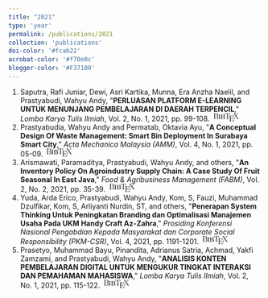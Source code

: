 ```yaml
---
title: "2021"
type: 'year'
permalink: /publications/2021
collection: 'publications'
doi-color: '#fcab22'
acrobat-color: '#f70e0c'
blogger-color: '#F37100'
---
```

1. Saputra, Rafi Juniar, Dewi, Asri Kartika, Munna, Era Anzha Naelil, and Prastyabudi, Wahyu Andy, "**PERLUASAN PLATFORM E-LEARNING UNTUK MENUNJANG PEMBELAJARAN DI DAERAH TERPENCIL**," *Lomba Karya Tulis Ilmiah*, Vol. 2, No. 1, 2021, pp. 99-108. &nbsp;<a href='/publications/bibtex#saputra2021perluasan' target='_blank' class='btn btn--mcwbibtex'><img src='../images/BibTeX_logo-16px-high.png'/></a>
1. Prastyabudia, Wahyu Andy and Permatab, Oktavia Ayu, "**A Conceptual Design Of Waste Management: Smart Bin Deployment In Surabaya Smart City**," *Acta Mechanica Malaysia (AMM)*, Vol. 4, No. 1, 2021, pp. 05-09. &nbsp;<a href='/publications/bibtex#prastyabudia2021conceptual' target='_blank' class='btn btn--mcwbibtex'><img src='../images/BibTeX_logo-16px-high.png'/></a>
1. Arismawati, Paramaditya, Prastyabudi, Wahyu Andy, and others, "**An Inventory Policy On Agroindustry Supply Chain: A Case Study Of Fruit Seasonal In East Java**," *Food & Agribusiness Management (FABM)*, Vol. 2, No. 2, 2021, pp. 35-39. &nbsp;<a href='/publications/bibtex#arismawati2021inventory' target='_blank' class='btn btn--mcwbibtex'><img src='../images/BibTeX_logo-16px-high.png'/></a>
1. Yuda, Arda Erico, Prastyabudi, Wahyu Andy, Kom, S, Fauzi, Muhammad Dzulfikar, Kom, S, Arliyanti Nurdin, ST, and others, "**Penerapan System Thinking Untuk Peningkatan Branding dan Optimalisasi Manajemen Usaha Pada UKM Handy Craft Az-Zahra**," *Prosiding Konferensi Nasional Pengabdian Kepada Masyarakat dan Corporate Social Responsibility (PKM-CSR)*, Vol. 4, 2021, pp. 1191-1201. &nbsp;<a href='/publications/bibtex#yuda2021penerapan' target='_blank' class='btn btn--mcwbibtex'><img src='../images/BibTeX_logo-16px-high.png'/></a>
1. Prasetyo, Muhammad Bayu, Pinandita, Adrianus Satria, Achmad, Yakfi Zamzami, and Prastyabudi, Wahyu Andy, "**ANALISIS KONTEN PEMBELAJARAN DIGITAL UNTUK MENGUKUR TINGKAT INTERAKSI DAN PEMAHAMAN MAHASISWA**," *Lomba Karya Tulis Ilmiah*, Vol. 2, No. 1, 2021, pp. 115-122. &nbsp;<a href='/publications/bibtex#prasetyo2021analisis' target='_blank' class='btn btn--mcwbibtex'><img src='../images/BibTeX_logo-16px-high.png'/></a>

